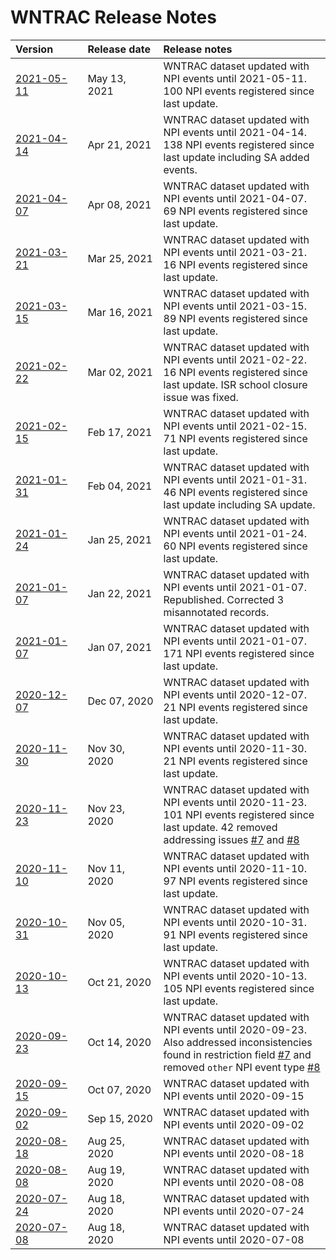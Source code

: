 # WNTRAC Release Notes


| Version&nbsp;&nbsp;&nbsp;&nbsp;&nbsp;&nbsp;&nbsp;&nbsp;&nbsp; | Release&nbsp;date&nbsp; | Release notes |
| :--- | :--- | :---  |
| [2021-05-11](../../../raw/master/data/ibm-wntrac-2021-05-11.zip) | May 13, 2021 | WNTRAC dataset updated with NPI events until 2021-05-11. 100 NPI events registered since last update. |
| [2021-04-14](../../../raw/master/data/ibm-wntrac-2021-04-14.zip) | Apr 21, 2021 | WNTRAC dataset updated with NPI events until 2021-04-14. 138 NPI events registered since last update including SA added events. |
| [2021-04-07](../../../raw/master/data/ibm-wntrac-2021-04-07.zip) | Apr 08, 2021 | WNTRAC dataset updated with NPI events until 2021-04-07. 69 NPI events registered since last update. |
| [2021-03-21](../../../raw/master/data/ibm-wntrac-2021-03-21.zip) | Mar 25, 2021 | WNTRAC dataset updated with NPI events until 2021-03-21. 16 NPI events registered since last update. |
| [2021-03-15](../../../raw/master/data/ibm-wntrac-2021-03-15.zip) | Mar 16, 2021 | WNTRAC dataset updated with NPI events until 2021-03-15. 89 NPI events registered since last update. |
| [2021-02-22](../../../raw/master/data/ibm-wntrac-2021-02-22.zip) | Mar 02, 2021 | WNTRAC dataset updated with NPI events until 2021-02-22. 16 NPI events registered since last update. ISR school closure issue was fixed. |
| [2021-02-15](../../../raw/master/data/ibm-wntrac-2021-02-15.zip) | Feb 17, 2021 | WNTRAC dataset updated with NPI events until 2021-02-15. 71 NPI events registered since last update. |
| [2021-01-31](../../../raw/master/data/ibm-wntrac-2021-01-31.zip) | Feb 04, 2021 | WNTRAC dataset updated with NPI events until 2021-01-31. 46 NPI events registered since last update including SA update. |
| [2021-01-24](../../../raw/master/data/ibm-wntrac-2021-01-24.zip) | Jan 25, 2021 | WNTRAC dataset updated with NPI events until 2021-01-24. 60 NPI events registered since last update. |
| [2021-01-07](../../../raw/master/data/ibm-wntrac-2021-01-07.zip) | Jan 22, 2021 | WNTRAC dataset updated with NPI events until 2021-01-07. Republished. Corrected 3 misannotated records. |
| [2021-01-07](../../../raw/master/data/ibm-wntrac-2021-01-07.zip) | Jan 07, 2021 | WNTRAC dataset updated with NPI events until 2021-01-07. 171 NPI events registered since last update. |
| [2020-12-07](../../../raw/master/data/ibm-wntrac-2020-12-07.zip) | Dec 07, 2020 | WNTRAC dataset updated with NPI events until 2020-12-07. 21 NPI events registered since last update. |
| [2020-11-30](../../../raw/master/data/ibm-wntrac-2020-11-30.zip) | Nov 30, 2020 | WNTRAC dataset updated with NPI events until 2020-11-30. 21 NPI events registered since last update. |
| [2020-11-23](../../../raw/master/data/ibm-wntrac-2020-11-23.zip) | Nov 23, 2020 | WNTRAC dataset updated with NPI events until 2020-11-23. 101 NPI events registered since last update. 42 removed addressing issues [#7](https://github.com/IBM/wntrac/issues/7) and [#8](https://github.com/IBM/wntrac/issues/8) |
| [2020-11-10](../../../raw/master/data/ibm-wntrac-2020-11-10.zip) | Nov 11, 2020 | WNTRAC dataset updated with NPI events until 2020-11-10. 97 NPI events registered since last update. |
| [2020-10-31](../../../raw/master/data/ibm-wntrac-2020-10-31.zip) | Nov 05, 2020 | WNTRAC dataset updated with NPI events until 2020-10-31. 91 NPI events registered since last update. |
| [2020-10-13](../../../raw/master/data/ibm-wntrac-2020-10-13.zip) | Oct 21, 2020 | WNTRAC dataset updated with NPI events until 2020-10-13. 105 NPI events registered since last update. |
| [2020-09-23](../../../raw/master/data/ibm-wntrac-2020-09-23.zip) | Oct 14, 2020 | WNTRAC dataset updated with NPI events until 2020-09-23. Also addressed inconsistencies found in restriction field [#7](https://github.com/IBM/wntrac/issues/7) and removed `other` NPI event type [#8](https://github.com/IBM/wntrac/issues/8) |
| [2020-09-15](../../../raw/master/data/ibm-wntrac-2020-09-15.zip) | Oct 07, 2020 | WNTRAC dataset updated with NPI events until 2020-09-15 |
| [2020-09-02](../../../raw/master/data/ibm-wntrac-2020-09-02.zip) | Sep 15, 2020 | WNTRAC dataset updated with NPI events until 2020-09-02 |
| [2020-08-18](../../../raw/master/data/ibm-wntrac-2020-08-18.zip) | Aug 25, 2020 | WNTRAC dataset updated with NPI events until 2020-08-18 |
| [2020-08-08](../../../raw/master/data/ibm-wntrac-2020-08-08.zip) | Aug 19, 2020 | WNTRAC dataset updated with NPI events until 2020-08-08 |
| [2020-07-24](../../../raw/master/data/ibm-wntrac-2020-07-24.zip) | Aug 18, 2020 | WNTRAC dataset updated with NPI events until 2020-07-24 |
| [2020-07-08](../../../raw/master/data/ibm-wntrac-2020-07-08.zip) | Aug 18, 2020 | WNTRAC dataset updated with NPI events until 2020-07-08 |
